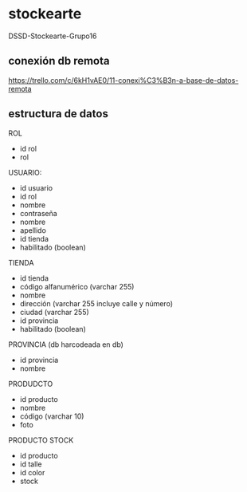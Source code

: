 # stockearte
DSSD-Stockearte-Grupo16

## conexión db remota
https://trello.com/c/6kH1vAE0/11-conexi%C3%B3n-a-base-de-datos-remota

## estructura de datos
ROL
- id rol
- rol
  
USUARIO:
- id usuario
- id rol
- nombre 
- contraseña
- nombre
- apellido
- id tienda
- habilitado (boolean)

TIENDA
- id tienda
- código alfanumérico (varchar 255)
- nombre 
- dirección (varchar 255 incluye calle y número)
- ciudad (varchar 255)
- id provincia
- habilitado (boolean)

PROVINCIA (db harcodeada en db)
- id provincia
- nombre
  
PRODUDCTO
- id producto
- nombre
- código (varchar 10)
- foto

PRODUCTO STOCK
- id producto
- id talle
- id color
- stock 
